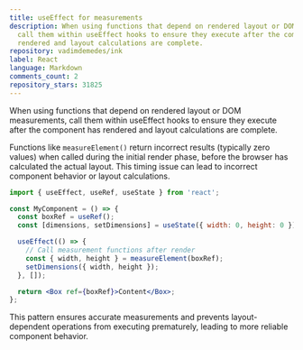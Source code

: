 ```yaml
---
title: useEffect for measurements
description: When using functions that depend on rendered layout or DOM measurements,
  call them within useEffect hooks to ensure they execute after the component has
  rendered and layout calculations are complete.
repository: vadimdemedes/ink
label: React
language: Markdown
comments_count: 2
repository_stars: 31825
---
```


When using functions that depend on rendered layout or DOM measurements, call them within useEffect hooks to ensure they execute after the component has rendered and layout calculations are complete.

Functions like `measureElement()` return incorrect results (typically zero values) when called during the initial render phase, before the browser has calculated the actual layout. This timing issue can lead to incorrect component behavior or layout calculations.

```jsx
import { useEffect, useRef, useState } from 'react';

const MyComponent = () => {
  const boxRef = useRef();
  const [dimensions, setDimensions] = useState({ width: 0, height: 0 });

  useEffect(() => {
    // Call measurement functions after render
    const { width, height } = measureElement(boxRef);
    setDimensions({ width, height });
  }, []);

  return <Box ref={boxRef}>Content</Box>;
};
```

This pattern ensures accurate measurements and prevents layout-dependent operations from executing prematurely, leading to more reliable component behavior.